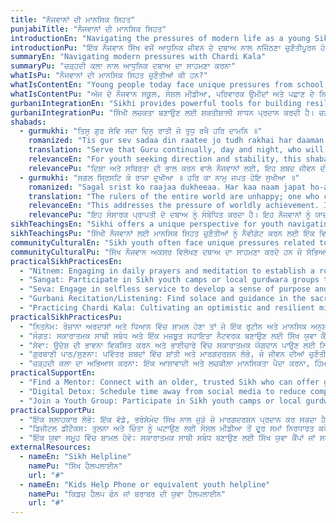```yaml
---
title: "ਨੌਜਵਾਨਾਂ ਦੀ ਮਾਨਸਿਕ ਸਿਹਤ"
punjabiTitle: "ਨੌਜਵਾਨਾਂ ਦੀ ਮਾਨਸਿਕ ਸਿਹਤ"
introductionEn: "Navigating the pressures of modern life as a young Sikh can be challenging, but your mental well-being is a priority."
introductionPu: "ਇੱਕ ਨੌਜਵਾਨ ਸਿੱਖ ਵਜੋਂ ਆਧੁਨਿਕ ਜੀਵਨ ਦੇ ਦਬਾਅ ਨਾਲ ਨਜਿੱਠਣਾ ਚੁਣੌਤੀਪੂਰਨ ਹੋ ਸਕਦਾ ਹੈ, ਪਰ ਤੁਹਾਡੀ ਮਾਨਸਿਕ ਤੰਦਰੁਸਤੀ ਇੱਕ ਤਰਜੀਹ ਹੈ।"
summaryEn: "Navigating modern pressures with Chardi Kala"
summaryPu: "ਚੜ੍ਹਦੀ ਕਲਾ ਨਾਲ ਆਧੁਨਿਕ ਦਬਾਅ ਦਾ ਸਾਹਮਣਾ ਕਰਨਾ"
whatIsPu: "ਨੌਜਵਾਨਾਂ ਦੀ ਮਾਨਸਿਕ ਸਿਹਤ ਚੁਣੌਤੀਆਂ ਕੀ ਹਨ?"
whatIsContentEn: "Young people today face unique pressures from school, social media, family expectations, and identity formation. Issues like anxiety, depression, body image concerns, and stress about the future are common. It's important to recognize that these feelings are valid and that support is available."
whatIsContentPu: "ਅੱਜ ਦੇ ਨੌਜਵਾਨ ਸਕੂਲ, ਸੋਸ਼ਲ ਮੀਡੀਆ, ਪਰਿਵਾਰਕ ਉਮੀਦਾਂ ਅਤੇ ਪਛਾਣ ਦੇ ਨਿਰਮਾਣ ਤੋਂ ਵਿਲੱਖਣ ਦਬਾਅ ਦਾ ਸਾਹਮਣਾ ਕਰਦੇ ਹਨ। ਚਿੰਤਾ, ਉਦਾਸੀ, ਸਰੀਰਕ ਦਿੱਖ ਸੰਬੰਧੀ ਚਿੰਤਾਵਾਂ, ਅਤੇ ਭਵਿੱਖ ਬਾਰੇ ਤਣਾਅ ਵਰਗੇ ਮੁੱਦੇ ਆਮ ਹਨ। ਇਹ ਪਛਾਣਨਾ ਮਹੱਤਵਪੂਰਨ ਹੈ ਕਿ ਇਹ ਭਾਵਨਾਵਾਂ ਜਾਇਜ਼ ਹਨ ਅਤੇ ਸਹਾਇਤਾ ਉਪਲਬਧ ਹੈ।"
gurbaniIntegrationEn: "Sikhi provides powerful tools for building resilience. The concept of Chardi Kala (eternal optimism) is not about ignoring problems, but about facing them with courage and faith in Waheguru. Establishing a personal connection with Gurbani through Nitnem (daily prayers) can provide a stable anchor in a fast-changing world. The Khalsa identity itself, with the 5 Ks, offers a strong sense of self and belonging."
gurbaniIntegrationPu: "ਸਿੱਖੀ ਲਚਕਤਾ ਬਣਾਉਣ ਲਈ ਸ਼ਕਤੀਸ਼ਾਲੀ ਸਾਧਨ ਪ੍ਰਦਾਨ ਕਰਦੀ ਹੈ। ਚੜ੍ਹਦੀ ਕਲਾ (ਸਦੀਵੀ ਆਸ਼ਾਵਾਦ) ਦਾ ਸੰਕਲਪ ਸਮੱਸਿਆਵਾਂ ਨੂੰ ਨਜ਼ਰਅੰਦਾਜ਼ ਕਰਨ ਬਾਰੇ ਨਹੀਂ ਹੈ, ਬਲਕਿ ਵਾਹਿਗੁਰੂ ਵਿੱਚ ਹਿੰਮਤ ਅਤੇ ਵਿਸ਼ਵਾਸ ਨਾਲ ਉਨ੍ਹਾਂ ਦਾ ਸਾਹਮਣਾ ਕਰਨ ਬਾਰੇ ਹੈ। ਨਿਤਨੇਮ (ਰੋਜ਼ਾਨਾ ਅਰਦਾਸਾਂ) ਦੁਆਰਾ ਗੁਰਬਾਣੀ ਨਾਲ ਇੱਕ ਨਿੱਜੀ ਸਬੰਧ ਸਥਾਪਤ ਕਰਨਾ ਤੇਜ਼ੀ ਨਾਲ ਬਦਲ ਰਹੇ ਸੰਸਾਰ ਵਿੱਚ ਇੱਕ ਸਥਿਰ ਲੰਗਰ ਪ੍ਰਦਾਨ ਕਰ ਸਕਦਾ ਹੈ। ਖਾਲਸਾ ਪਛਾਣ ਖੁਦ, 5 ਕਕਾਰਾਂ ਨਾਲ, ਸਵੈ ਅਤੇ ਸਬੰਧ ਦੀ ਇੱਕ ਮਜ਼ਬੂਤ ​​ਭਾਵਨਾ ਪ੍ਰਦਾਨ ਕਰਦੀ ਹੈ।"
shabads:
  - gurmukhi: "ਤਿਸੁ ਗੁਰ ਸੇਵਿ ਸਦਾ ਦਿਨੁ ਰਾਤੀ ਜੋ ਤੁਧੁ ਰਖੈ ਹਰਿ ਦਾਮਨਿ ॥"
    romanized: "Tis gur sev sadaa din raatee jo tudh rakhai har daaman."
    translation: "Serve that Guru continually, day and night, who will keep you attached to the Lord's apron."
    relevanceEn: "For youth seeking direction and stability, this shabad reinforces the idea of finding a spiritual anchor (the Guru) for guidance and protection amidst life's uncertainties."
    relevancePu: "ਦਿਸ਼ਾ ਅਤੇ ਸਥਿਰਤਾ ਦੀ ਭਾਲ ਕਰਨ ਵਾਲੇ ਨੌਜਵਾਨਾਂ ਲਈ, ਇਹ ਸ਼ਬਦ ਜੀਵਨ ਦੀਆਂ ਅਨਿਸ਼ਚਿਤਤਾਵਾਂ ਦੇ ਵਿਚਕਾਰ ਮਾਰਗਦਰਸ਼ਨ ਅਤੇ ਸੁਰੱਖਿਆ ਲਈ ਇੱਕ ਅਧਿਆਤਮਿਕ ਲੰਗਰ (ਗੁਰੂ) ਲੱਭਣ ਦੇ ਵਿਚਾਰ ਨੂੰ ਮਜ਼ਬੂਤ ​​ਕਰਦਾ ਹੈ।"
  - gurmukhi: "ਸਗਲ ਸ੍ਰਿਸਟਿ ਕੋ ਰਾਜਾ ਦੁਖੀਆ ॥ ਹਰਿ ਕਾ ਨਾਮੁ ਜਪਤ ਹੋਇ ਸੁਖੀਆ ॥"
    romanized: "Sagal srist ko raajaa dukheeaa. Har kaa naam japat ho-ay sukheeaa."
    translation: "The rulers of the entire world are unhappy; one who chants the Lord's Name becomes happy."
    relevanceEn: "This addresses the pressure of worldly achievement. It reminds young people that true happiness (sukh) comes not from external success but from inner contentment found through Naam Japna."
    relevancePu: "ਇਹ ਸੰਸਾਰਕ ਪ੍ਰਾਪਤੀ ਦੇ ਦਬਾਅ ਨੂੰ ਸੰਬੋਧਿਤ ਕਰਦਾ ਹੈ। ਇਹ ਨੌਜਵਾਨਾਂ ਨੂੰ ਯਾਦ ਦਿਵਾਉਂਦਾ ਹੈ ਕਿ ਸੱਚੀ ਖੁਸ਼ੀ (ਸੁਖ) ਬਾਹਰੀ ਸਫਲਤਾ ਤੋਂ ਨਹੀਂ ਬਲਕਿ ਨਾਮ ਜਪਣਾ ਦੁਆਰਾ ਲੱਭੀ ਅੰਦਰੂਨੀ ਸੰਤੁਸ਼ਟੀ ਤੋਂ ਆਉਂਦੀ ਹੈ।"
sikhTeachingsEn: "Sikhi offers a unique perspective for youth navigating mental health challenges. The concept of 'Chardi Kala' (eternal optimism) teaches resilience and the ability to maintain high spirits even in adversity. 'Nitnem' (daily prayers) provides a structured routine that can bring stability and peace of mind. The 'Khalsa identity' and the '5 Ks' offer a strong sense of self, belonging, and discipline, which are crucial for positive youth development and mental well-being."
sikhTeachingsPu: "ਸਿੱਖੀ ਨੌਜਵਾਨਾਂ ਲਈ ਮਾਨਸਿਕ ਸਿਹਤ ਚੁਣੌਤੀਆਂ ਨੂੰ ਨੈਵੀਗੇਟ ਕਰਨ ਲਈ ਇੱਕ ਵਿਲੱਖਣ ਦ੍ਰਿਸ਼ਟੀਕੋਣ ਪ੍ਰਦਾਨ ਕਰਦੀ ਹੈ। 'ਚੜ੍ਹਦੀ ਕਲਾ' (ਸਦੀਵੀ ਆਸ਼ਾਵਾਦ) ਦਾ ਸੰਕਲਪ ਲਚਕਤਾ ਅਤੇ ਮੁਸੀਬਤ ਵਿੱਚ ਵੀ ਉੱਚੇ ਹੌਸਲੇ ਬਣਾਈ ਰੱਖਣ ਦੀ ਯੋਗਤਾ ਸਿਖਾਉਂਦਾ ਹੈ। 'ਨਿਤਨੇਮ' (ਰੋਜ਼ਾਨਾ ਅਰਦਾਸਾਂ) ਇੱਕ ਢਾਂਚਾਗਤ ਰੁਟੀਨ ਪ੍ਰਦਾਨ ਕਰਦਾ ਹੈ ਜੋ ਸਥਿਰਤਾ ਅਤੇ ਮਨ ਦੀ ਸ਼ਾਂਤੀ ਲਿਆ ਸਕਦਾ ਹੈ। 'ਖਾਲਸਾ ਪਛਾਣ' ਅਤੇ '5 ਕਕਾਰ' ਸਵੈ, ਸਬੰਧ, ਅਤੇ ਅਨੁਸ਼ਾਸਨ ਦੀ ਇੱਕ ਮਜ਼ਬੂਤ ​​ਭਾਵਨਾ ਪ੍ਰਦਾਨ ਕਰਦੇ ਹਨ, ਜੋ ਸਕਾਰਾਤਮਕ ਯੁਵਾ ਵਿਕਾਸ ਅਤੇ ਮਾਨਸਿਕ ਤੰਦਰੁਸਤੀ ਲਈ ਮਹੱਤਵਪੂਰਨ ਹਨ।"
communityCulturalEn: "Sikh youth often face unique pressures related to cultural expectations, identity, and balancing traditional values with modern influences. The Sangat (holy congregation) can serve as a vital support network, offering mentorship, positive peer relationships, and a sense of belonging. Open communication within families and Gurdwaras is essential to address these challenges and create a supportive environment where youth feel comfortable discussing mental health issues without fear of judgment or stigma."
communityCulturalPu: "ਸਿੱਖ ਨੌਜਵਾਨ ਅਕਸਰ ਵਿਲੱਖਣ ਦਬਾਅ ਦਾ ਸਾਹਮਣਾ ਕਰਦੇ ਹਨ ਜੋ ਸੱਭਿਆਚਾਰਕ ਉਮੀਦਾਂ, ਪਛਾਣ, ਅਤੇ ਆਧੁਨਿਕ ਪ੍ਰਭਾਵਾਂ ਨਾਲ ਰਵਾਇਤੀ ਕਦਰਾਂ-ਕੀਮਤਾਂ ਨੂੰ ਸੰਤੁਲਿਤ ਕਰਨ ਨਾਲ ਸਬੰਧਤ ਹਨ। ਸੰਗਤ (ਪਵਿੱਤਰ ਸੰਗਤ) ਇੱਕ ਮਹੱਤਵਪੂਰਨ ਸਹਾਇਤਾ ਨੈਟਵਰਕ ਵਜੋਂ ਕੰਮ ਕਰ ਸਕਦੀ ਹੈ, ਜੋ ਸਲਾਹ, ਸਕਾਰਾਤਮਕ ਸਾਥੀ ਸਬੰਧ, ਅਤੇ ਸਬੰਧ ਦੀ ਭਾਵਨਾ ਪ੍ਰਦਾਨ ਕਰਦੀ ਹੈ। ਪਰਿਵਾਰਾਂ ਅਤੇ ਗੁਰਦੁਆਰਿਆਂ ਦੇ ਅੰਦਰ ਖੁੱਲ੍ਹਾ ਸੰਚਾਰ ਇਹਨਾਂ ਚੁਣੌਤੀਆਂ ਨੂੰ ਹੱਲ ਕਰਨ ਅਤੇ ਇੱਕ ਸਹਾਇਕ ਵਾਤਾਵਰਣ ਬਣਾਉਣ ਲਈ ਜ਼ਰੂਰੀ ਹੈ ਜਿੱਥੇ ਨੌਜਵਾਨ ਨਿਰਣੇ ਜਾਂ ਕਲੰਕ ਦੇ ਡਰ ਤੋਂ ਬਿਨਾਂ ਮਾਨਸਿਕ ਸਿਹਤ ਦੇ ਮੁੱਦਿਆਂ ਬਾਰੇ ਚਰਚਾ ਕਰਨ ਵਿੱਚ ਅਰਾਮ ਮਹਿਸੂਸ ਕਰਦੇ ਹਨ।"
practicalSikhPracticesEn:
  - "Nitnem: Engaging in daily prayers and meditation to establish a routine and mental discipline."
  - "Sangat: Participate in Sikh youth camps or local gurdwara groups to build positive peer relationships and a strong support network."
  - "Seva: Engage in selfless service to develop a sense of purpose and contribute positively to the community."
  - "Gurbani Recitation/Listening: Find solace and guidance in the sacred verses, which offer wisdom for navigating life's challenges."
  - "Practicing Chardi Kala: Cultivating an optimistic and resilient mindset, facing challenges with courage and faith."
practicalSikhPracticesPu:
  - "ਨਿਤਨੇਮ: ਰੋਜ਼ਾਨਾ ਅਰਦਾਸਾਂ ਅਤੇ ਧਿਆਨ ਵਿੱਚ ਸ਼ਾਮਲ ਹੋਣਾ ਤਾਂ ਜੋ ਇੱਕ ਰੁਟੀਨ ਅਤੇ ਮਾਨਸਿਕ ਅਨੁਸ਼ਾਸਨ ਸਥਾਪਤ ਕੀਤਾ ਜਾ ਸਕੇ।"
  - "ਸੰਗਤ: ਸਕਾਰਾਤਮਕ ਸਾਥੀ ਸਬੰਧ ਅਤੇ ਇੱਕ ਮਜ਼ਬੂਤ ​​ਸਹਾਇਤਾ ਨੈਟਵਰਕ ਬਣਾਉਣ ਲਈ ਸਿੱਖ ਯੁਵਾ ਕੈਂਪਾਂ ਜਾਂ ਸਥਾਨਕ ਗੁਰਦੁਆਰਾ ਸਮੂਹਾਂ ਵਿੱਚ ਹਿੱਸਾ ਲਓ।"
  - "ਸੇਵਾ: ਉਦੇਸ਼ ਦੀ ਭਾਵਨਾ ਵਿਕਸਿਤ ਕਰਨ ਅਤੇ ਭਾਈਚਾਰੇ ਵਿੱਚ ਸਕਾਰਾਤਮਕ ਯੋਗਦਾਨ ਪਾਉਣ ਲਈ ਨਿਰਸਵਾਰਥ ਸੇਵਾ ਵਿੱਚ ਸ਼ਾਮਲ ਹੋਵੋ।"
  - "ਗੁਰਬਾਣੀ ਪਾਠ/ਸੁਣਨਾ: ਪਵਿੱਤਰ ਸ਼ਬਦਾਂ ਵਿੱਚ ਸ਼ਾਂਤੀ ਅਤੇ ਮਾਰਗਦਰਸ਼ਨ ਲੱਭੋ, ਜੋ ਜੀਵਨ ਦੀਆਂ ਚੁਣੌਤੀਆਂ ਨੂੰ ਨੈਵੀਗੇਟ ਕਰਨ ਲਈ ਸਿਆਣਪ ਪ੍ਰਦਾਨ ਕਰਦੇ ਹਨ।"
  - "ਚੜ੍ਹਦੀ ਕਲਾ ਦਾ ਅਭਿਆਸ ਕਰਨਾ: ਇੱਕ ਆਸ਼ਾਵਾਦੀ ਅਤੇ ਲਚਕੀਲਾ ਮਾਨਸਿਕਤਾ ਪੈਦਾ ਕਰਨਾ, ਹਿੰਮਤ ਅਤੇ ਵਿਸ਼ਵਾਸ ਨਾਲ ਚੁਣੌਤੀਆਂ ਦਾ ਸਾਹਮਣਾ ਕਰਨਾ।"
practicalSupportEn:
  - "Find a Mentor: Connect with an older, trusted Sikh who can offer guidance."
  - "Digital Detox: Schedule time away from social media to reduce comparison and anxiety."
  - "Join a Youth Group: Participate in Sikh youth camps or local gurdwara groups to build positive peer relationships."
practicalSupportPu:
  - "ਇੱਕ ਸਲਾਹਕਾਰ ਲੱਭੋ: ਇੱਕ ਵੱਡੇ, ਭਰੋਸੇਮੰਦ ਸਿੱਖ ਨਾਲ ਜੁੜੋ ਜੋ ਮਾਰਗਦਰਸ਼ਨ ਪ੍ਰਦਾਨ ਕਰ ਸਕਦਾ ਹੈ।"
  - "ਡਿਜੀਟਲ ਡੀਟੌਕਸ: ਤੁਲਨਾ ਅਤੇ ਚਿੰਤਾ ਨੂੰ ਘਟਾਉਣ ਲਈ ਸੋਸ਼ਲ ਮੀਡੀਆ ਤੋਂ ਦੂਰ ਸਮਾਂ ਨਿਰਧਾਰਤ ਕਰੋ।"
  - "ਇੱਕ ਯੁਵਾ ਸਮੂਹ ਵਿੱਚ ਸ਼ਾਮਲ ਹੋਵੋ: ਸਕਾਰਾਤਮਕ ਸਾਥੀ ਸਬੰਧ ਬਣਾਉਣ ਲਈ ਸਿੱਖ ਯੁਵਾ ਕੈਂਪਾਂ ਜਾਂ ਸਥਾਨਕ ਗੁਰਦੁਆਰਾ ਸਮੂਹਾਂ ਵਿੱਚ ਹਿੱਸਾ ਲਓ।"
externalResources:
  - nameEn: "Sikh Helpline"
    namePu: "ਸਿੱਖ ਹੈਲਪਲਾਈਨ"
    url: "#"
  - nameEn: "Kids Help Phone or equivalent youth helpline"
    namePu: "ਕਿਡਜ਼ ਹੈਲਪ ਫੋਨ ਜਾਂ ਬਰਾਬਰ ਦੀ ਯੁਵਾ ਹੈਲਪਲਾਈਨ"
    url: "#"
---
```

